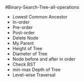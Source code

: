 #Binary-Search-Tree-all-operations

- Lowest Common Ancestor
- In-order
- Pre-order
- Post-order
- Delete Node
- My Parent
- Height of Tree
- Diameter of Tree
- Node before and after in order
- Check BST 
- min-max Depth of Tree
- Level-wise Traversal

